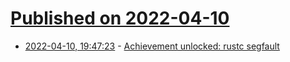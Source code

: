 # [Published on 2022-04-10](index.md)

* [2022-04-10, 19:47:23](https://news.ycombinator.com/item?id=30980984) - [Achievement unlocked: rustc segfault](https://gist.github.com/luqmana/be1af5b64d2cda5a533e3e23a7830b44)
